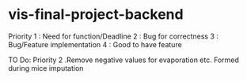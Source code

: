 # vis-final-project-backend


Priority 
1 : Need for function/Deadline
2 : Bug for correctness
3 : Bug/Feature implementation
4 : Good to have feature

TO Do:
Priority 2 .Remove negative values for evaporation etc. Formed during mice imputation

